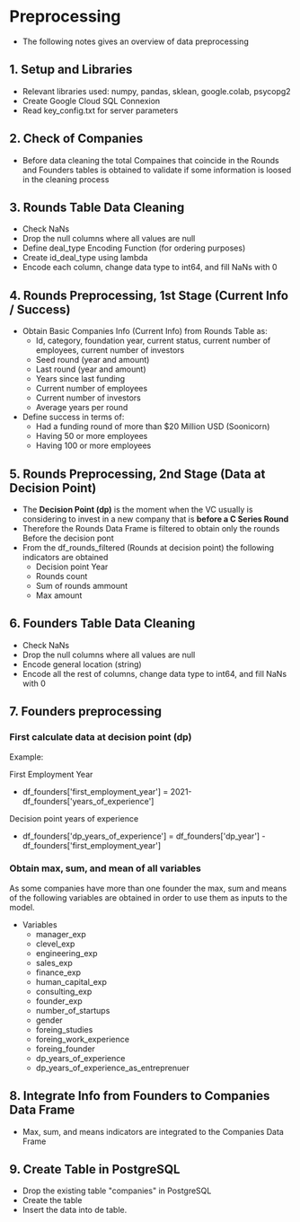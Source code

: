 # Preprocessing

- The following notes gives an overview of data preprocessing

## 1. Setup and Libraries

   - Relevant libraries used: numpy, pandas, sklean, google.colab, psycopg2
   - Create Google Cloud SQL Connexion
   - Read key_config.txt for server parameters

## 2. Check of Companies

   - Before data cleaning the total Compaines that coincide in the Rounds and Founders tables is obtained to validate if some information is loosed in the cleaning process

## 3. Rounds Table Data Cleaning

   - Check NaNs
   - Drop the null columns where all values are null
   - Define deal_type Encoding Function (for ordering purposes)
   - Create id_deal_type using lambda
   - Encode each column, change data type to int64, and fill NaNs with 0

## 4. Rounds Preprocessing, 1st Stage (Current Info / Success)

   - Obtain Basic Companies Info (Current Info) from Rounds Table as:
     - Id, category, foundation year, current status, current number of employees, current number of investors
     - Seed round (year and amount)
     - Last round (year and amount)
     - Years since last funding
     - Current number of employees
     - Current number of investors
     - Average years per round
   - Define success in terms of:
     - Had a funding round of more than $20 Million USD (Soonicorn)
     - Having 50 or more employees
     - Having 100 or more employees

## 5. Rounds Preprocessing, 2nd Stage (Data at Decision Point)

   - The **Decision Point (dp)** is the moment when the VC usually is considering to invest in a new company that is **before a C Series Round**
   - Therefore the Rounds Data Frame is filtered to obtain only the rounds Before the decision pont
   - From the df_rounds_filtered (Rounds at decision point) the following indicators are obtained
     - Decision point Year
     - Rounds count
     - Sum of rounds ammount
     - Max amount

## 6. Founders Table Data Cleaning

   - Check NaNs
   - Drop the null columns where all values are null
   - Encode general location (string)
   - Encode all the rest of columns, change data type to int64, and fill NaNs with 0

## 7. Founders preprocessing

### First calculate data at decision point (dp)

Example:

First Employment Year
- df_founders['first_employment_year'] = 2021-df_founders['years_of_experience']

Decision point years of experience
- df_founders['dp_years_of_experience'] = df_founders['dp_year'] - df_founders['first_employment_year']

### Obtain max, sum, and mean of all variables

As some companies have more than one founder the max, sum and means of the following variables are obtained in order to use them as inputs to the model.

- Variables
  - manager_exp
  - clevel_exp
  - engineering_exp
  - sales_exp
  - finance_exp
  - human_capital_exp
  - consulting_exp
  - founder_exp
  - number_of_startups
  - gender
  - foreing_studies
  - foreing_work_experience
  - foreing_founder
  - dp_years_of_experience
  - dp_years_of_experience_as_entreprenuer

## 8. Integrate Info from Founders to Companies Data Frame

- Max, sum, and means indicators are integrated to the Companies Data Frame

## 9. Create Table in PostgreSQL

- Drop the existing table "companies" in PostgreSQL
- Create the table
- Insert the data into de table.
